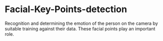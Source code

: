 # Facial-Key-Points-detection
Recognition and determining the emotion of the person on the camera by suitable training against their data. These facial points play an important role.
